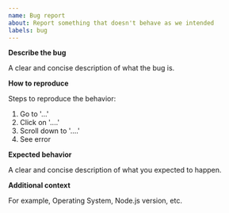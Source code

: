 ```yaml
---
name: Bug report
about: Report something that doesn't behave as we intended
labels: bug
---
```


**Describe the bug**

A clear and concise description of what the bug is.

**How to reproduce**

Steps to reproduce the behavior:

1. Go to '...'
2. Click on '....'
3. Scroll down to '....'
4. See error

**Expected behavior**

A clear and concise description of what you expected to happen.

**Additional context**

For example, Operating System, Node.js version, etc.
